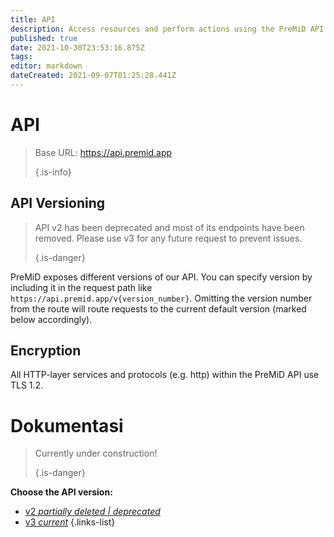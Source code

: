 ```yaml
---
title: API
description: Access resources and perform actions using the PreMiD API
published: true
date: 2021-10-30T23:53:16.875Z
tags:
editor: markdown
dateCreated: 2021-09-07T01:25:28.441Z
---
```


# API

> Base URL: https://api.premid.app 
> 
> {.is-info}

## API Versioning
> API v2 has been deprecated and most of its endpoints have been removed. Please use v3 for any future request to prevent issues. 
> 
> {.is-danger}

PreMiD exposes different versions of our API. You can specify version by including it in the request path like `https://api.premid.app/v{version_number}`. Omitting the version number from the route will route requests to the current default version (marked below accordingly).

## Encryption

All HTTP-layer services and protocols (e.g. http) within the PreMiD API use TLS 1.2.

# Dokumentasi
> Currently under construction! 
> 
> {.is-danger}

**Choose the API version:**
- [v2 *partially deleted | deprecated*](/dev/api/v2)
- [v3 *current*](/dev/api/v3)
{.links-list}